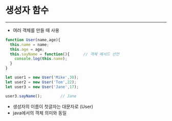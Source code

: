 # 생성자 함수
___
- 여러 객체를 만들 때 사용

```javascript
function User(name,age){
  this.name = name;
  this.age = age;
  this.sayName = function(){      // 객체 메서드 선언
    console.log(this.name);
  }
}

let user1 = new User('Mike',30);
let user2 = new User('Tom',22);
let user3 = new User('Jane',17);

user3.sayName();        // Jane
```
- 생성자의 이름이 첫글자는 대문자로 (User)
- java에서의 객체 의미와 동일

